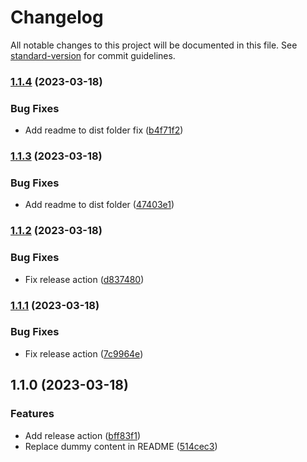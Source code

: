 # Changelog

All notable changes to this project will be documented in this file. See [standard-version](https://github.com/conventional-changelog/standard-version) for commit guidelines.

### [1.1.4](https://github.com/lenneTech/nuxt-base/compare/v1.1.3...v1.1.4) (2023-03-18)


### Bug Fixes

* Add readme to dist folder fix ([b4f71f2](https://github.com/lenneTech/nuxt-base/commit/b4f71f2b547fae6f6b124c650e99c9c84e297c75))

### [1.1.3](https://github.com/lenneTech/nuxt-base/compare/v1.1.2...v1.1.3) (2023-03-18)


### Bug Fixes

* Add readme to dist folder ([47403e1](https://github.com/lenneTech/nuxt-base/commit/47403e14901f84796ab1f43a72e52141abb02074))

### [1.1.2](https://github.com/lenneTech/nuxt-base/compare/v1.1.1...v1.1.2) (2023-03-18)


### Bug Fixes

* Fix release action ([d837480](https://github.com/lenneTech/nuxt-base/commit/d8374806db3ffd1aed3bd3a80c728b35a18f5456))

### [1.1.1](https://github.com/lenneTech/nuxt-base/compare/v1.1.0...v1.1.1) (2023-03-18)


### Bug Fixes

* Fix release action ([7c9964e](https://github.com/lenneTech/nuxt-base/commit/7c9964eb36d996d2da0513660852dbdf10ffa625))

## 1.1.0 (2023-03-18)


### Features

* Add release action ([bff83f1](https://github.com/lenneTech/nuxt-base/commit/bff83f12d0ad3d8d8db19199c696e676f169c0d0))
* Replace dummy content in README ([514cec3](https://github.com/lenneTech/nuxt-base/commit/514cec3f9ff009bed0db3c9fb34cb37ad363d274))
